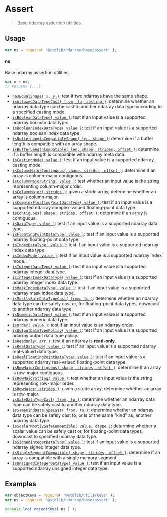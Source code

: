 <!--

@license Apache-2.0

Copyright (c) 2018 The Stdlib Authors.

Licensed under the Apache License, Version 2.0 (the "License");
you may not use this file except in compliance with the License.
You may obtain a copy of the License at

   http://www.apache.org/licenses/LICENSE-2.0

Unless required by applicable law or agreed to in writing, software
distributed under the License is distributed on an "AS IS" BASIS,
WITHOUT WARRANTIES OR CONDITIONS OF ANY KIND, either express or implied.
See the License for the specific language governing permissions and
limitations under the License.

-->

# Assert

> Base ndarray assertion utilities.

<section class="usage">

## Usage

```javascript
var ns = require( '@stdlib/ndarray/base/assert' );
```

#### ns

Base ndarray assertion utilities.

```javascript
var o = ns;
// returns {...}
```

<!-- <toc pattern="*"> -->

<div class="namespace-toc">

-   <span class="signature">[`hasEqualShape( x, y )`][@stdlib/ndarray/base/assert/has-equal-shape]</span><span class="delimiter">: </span><span class="description">test if two ndarrays have the same shape.</span>
-   <span class="signature">[`isAllowedDataTypeCast( from, to, casting )`][@stdlib/ndarray/base/assert/is-allowed-data-type-cast]</span><span class="delimiter">: </span><span class="description">determine whether an ndarray data type can be cast to another ndarray data type according to a specified casting mode.</span>
-   <span class="signature">[`isBooleanDataType( value )`][@stdlib/ndarray/base/assert/is-boolean-data-type]</span><span class="delimiter">: </span><span class="description">test if an input value is a supported ndarray boolean data type.</span>
-   <span class="signature">[`isBooleanIndexDataType( value )`][@stdlib/ndarray/base/assert/is-boolean-index-data-type]</span><span class="delimiter">: </span><span class="description">test if an input value is a supported ndarray boolean index data type.</span>
-   <span class="signature">[`isBufferLengthCompatibleShape( len, shape )`][@stdlib/ndarray/base/assert/is-buffer-length-compatible-shape]</span><span class="delimiter">: </span><span class="description">determine if a buffer length is compatible with an array shape.</span>
-   <span class="signature">[`isBufferLengthCompatible( len, shape, strides, offset )`][@stdlib/ndarray/base/assert/is-buffer-length-compatible]</span><span class="delimiter">: </span><span class="description">determine if a buffer length is compatible with ndarray meta data.</span>
-   <span class="signature">[`isCastingMode( value )`][@stdlib/ndarray/base/assert/is-casting-mode]</span><span class="delimiter">: </span><span class="description">test if an input value is a supported ndarray casting mode.</span>
-   <span class="signature">[`isColumnMajorContiguous( shape, strides, offset )`][@stdlib/ndarray/base/assert/is-column-major-contiguous]</span><span class="delimiter">: </span><span class="description">determine if an array is column-major contiguous.</span>
-   <span class="signature">[`isColumnMajorString( value )`][@stdlib/ndarray/base/assert/is-column-major-string]</span><span class="delimiter">: </span><span class="description">test whether an input value is the string representing column-major order.</span>
-   <span class="signature">[`isColumnMajor( strides )`][@stdlib/ndarray/base/assert/is-column-major]</span><span class="delimiter">: </span><span class="description">given a stride array, determine whether an array is column-major.</span>
-   <span class="signature">[`isComplexFloatingPointDataType( value )`][@stdlib/ndarray/base/assert/is-complex-floating-point-data-type]</span><span class="delimiter">: </span><span class="description">test if an input value is a supported ndarray complex-valued floating-point data type.</span>
-   <span class="signature">[`isContiguous( shape, strides, offset )`][@stdlib/ndarray/base/assert/is-contiguous]</span><span class="delimiter">: </span><span class="description">determine if an array is contiguous.</span>
-   <span class="signature">[`isDataType( value )`][@stdlib/ndarray/base/assert/is-data-type]</span><span class="delimiter">: </span><span class="description">test if an input value is a supported ndarray data type.</span>
-   <span class="signature">[`isFloatingPointDataType( value )`][@stdlib/ndarray/base/assert/is-floating-point-data-type]</span><span class="delimiter">: </span><span class="description">test if an input value is a supported ndarray floating-point data type.</span>
-   <span class="signature">[`isIndexDataType( value )`][@stdlib/ndarray/base/assert/is-index-data-type]</span><span class="delimiter">: </span><span class="description">test if an input value is a supported ndarray index data type.</span>
-   <span class="signature">[`isIndexMode( value )`][@stdlib/ndarray/base/assert/is-index-mode]</span><span class="delimiter">: </span><span class="description">test if an input value is a supported ndarray index mode.</span>
-   <span class="signature">[`isIntegerDataType( value )`][@stdlib/ndarray/base/assert/is-integer-data-type]</span><span class="delimiter">: </span><span class="description">test if an input value is a supported ndarray integer data type.</span>
-   <span class="signature">[`isIntegerIndexDataType( value )`][@stdlib/ndarray/base/assert/is-integer-index-data-type]</span><span class="delimiter">: </span><span class="description">test if an input value is a supported ndarray integer index data type.</span>
-   <span class="signature">[`isMaskIndexDataType( value )`][@stdlib/ndarray/base/assert/is-mask-index-data-type]</span><span class="delimiter">: </span><span class="description">test if an input value is a supported ndarray mask index data type.</span>
-   <span class="signature">[`isMostlySafeDataTypeCast( from, to )`][@stdlib/ndarray/base/assert/is-mostly-safe-data-type-cast]</span><span class="delimiter">: </span><span class="description">determine whether an ndarray data type can be safely cast or, for floating-point data types, downcast to another ndarray data type.</span>
-   <span class="signature">[`isNumericDataType( value )`][@stdlib/ndarray/base/assert/is-numeric-data-type]</span><span class="delimiter">: </span><span class="description">test if an input value is a supported ndarray numeric data type.</span>
-   <span class="signature">[`isOrder( value )`][@stdlib/ndarray/base/assert/is-order]</span><span class="delimiter">: </span><span class="description">test if an input value is an ndarray order.</span>
-   <span class="signature">[`isOutputDataTypePolicy( value )`][@stdlib/ndarray/base/assert/is-output-data-type-policy]</span><span class="delimiter">: </span><span class="description">test if an input value is a supported ndarray output data type policy.</span>
-   <span class="signature">[`isReadOnly( arr )`][@stdlib/ndarray/base/assert/is-read-only]</span><span class="delimiter">: </span><span class="description">test if an ndarray is **read-only**.</span>
-   <span class="signature">[`isRealDataType( value )`][@stdlib/ndarray/base/assert/is-real-data-type]</span><span class="delimiter">: </span><span class="description">test if an input value is a supported ndarray real-valued data type.</span>
-   <span class="signature">[`isRealFloatingPointDataType( value )`][@stdlib/ndarray/base/assert/is-real-floating-point-data-type]</span><span class="delimiter">: </span><span class="description">test if an input value is a supported ndarray real-valued floating-point data type.</span>
-   <span class="signature">[`isRowMajorContiguous( shape, strides, offset )`][@stdlib/ndarray/base/assert/is-row-major-contiguous]</span><span class="delimiter">: </span><span class="description">determine if an array is row-major contiguous.</span>
-   <span class="signature">[`isRowMajorString( value )`][@stdlib/ndarray/base/assert/is-row-major-string]</span><span class="delimiter">: </span><span class="description">test whether an input value is the string representing row-major order.</span>
-   <span class="signature">[`isRowMajor( strides )`][@stdlib/ndarray/base/assert/is-row-major]</span><span class="delimiter">: </span><span class="description">given a stride array, determine whether an array is row-major.</span>
-   <span class="signature">[`isSafeDataTypeCast( from, to )`][@stdlib/ndarray/base/assert/is-safe-data-type-cast]</span><span class="delimiter">: </span><span class="description">determine whether an ndarray data type can be safely cast to another ndarray data type.</span>
-   <span class="signature">[`isSameKindDataTypeCast( from, to )`][@stdlib/ndarray/base/assert/is-same-kind-data-type-cast]</span><span class="delimiter">: </span><span class="description">determine whether an ndarray data type can be safely cast to, or is of the same "kind" as, another ndarray data type.</span>
-   <span class="signature">[`isScalarMostlySafeCompatible( value, dtype )`][@stdlib/ndarray/base/assert/is-scalar-mostly-safe-compatible]</span><span class="delimiter">: </span><span class="description">determine whether a scalar value can be safely cast or, for floating-point data types, downcast to specified ndarray data type.</span>
-   <span class="signature">[`isSignedIntegerDataType( value )`][@stdlib/ndarray/base/assert/is-signed-integer-data-type]</span><span class="delimiter">: </span><span class="description">test if an input value is a supported ndarray signed integer data type.</span>
-   <span class="signature">[`isSingleSegmentCompatible( shape, strides, offset )`][@stdlib/ndarray/base/assert/is-single-segment-compatible]</span><span class="delimiter">: </span><span class="description">determine if an array is compatible with a single memory segment.</span>
-   <span class="signature">[`isUnsignedIntegerDataType( value )`][@stdlib/ndarray/base/assert/is-unsigned-integer-data-type]</span><span class="delimiter">: </span><span class="description">test if an input value is a supported ndarray unsigned integer data type.</span>

</div>

<!-- </toc> -->

</section>

<!-- /.usage -->

<section class="examples">

## Examples

<!-- TODO: better examples -->

<!-- eslint no-undef: "error" -->

```javascript
var objectKeys = require( '@stdlib/utils/keys' );
var ns = require( '@stdlib/ndarray/base/assert' );

console.log( objectKeys( ns ) );
```

</section>

<!-- /.examples -->

<!-- Section for related `stdlib` packages. Do not manually edit this section, as it is automatically populated. -->

<section class="related">

</section>

<!-- /.related -->

<!-- Section for all links. Make sure to keep an empty line after the `section` element and another before the `/section` close. -->

<section class="links">

<!-- <toc-links> -->

[@stdlib/ndarray/base/assert/has-equal-shape]: https://github.com/stdlib-js/ndarray/tree/main/base/assert/has-equal-shape

[@stdlib/ndarray/base/assert/is-allowed-data-type-cast]: https://github.com/stdlib-js/ndarray/tree/main/base/assert/is-allowed-data-type-cast

[@stdlib/ndarray/base/assert/is-boolean-data-type]: https://github.com/stdlib-js/ndarray/tree/main/base/assert/is-boolean-data-type

[@stdlib/ndarray/base/assert/is-boolean-index-data-type]: https://github.com/stdlib-js/ndarray/tree/main/base/assert/is-boolean-index-data-type

[@stdlib/ndarray/base/assert/is-buffer-length-compatible-shape]: https://github.com/stdlib-js/ndarray/tree/main/base/assert/is-buffer-length-compatible-shape

[@stdlib/ndarray/base/assert/is-buffer-length-compatible]: https://github.com/stdlib-js/ndarray/tree/main/base/assert/is-buffer-length-compatible

[@stdlib/ndarray/base/assert/is-casting-mode]: https://github.com/stdlib-js/ndarray/tree/main/base/assert/is-casting-mode

[@stdlib/ndarray/base/assert/is-column-major-contiguous]: https://github.com/stdlib-js/ndarray/tree/main/base/assert/is-column-major-contiguous

[@stdlib/ndarray/base/assert/is-column-major-string]: https://github.com/stdlib-js/ndarray/tree/main/base/assert/is-column-major-string

[@stdlib/ndarray/base/assert/is-column-major]: https://github.com/stdlib-js/ndarray/tree/main/base/assert/is-column-major

[@stdlib/ndarray/base/assert/is-complex-floating-point-data-type]: https://github.com/stdlib-js/ndarray/tree/main/base/assert/is-complex-floating-point-data-type

[@stdlib/ndarray/base/assert/is-contiguous]: https://github.com/stdlib-js/ndarray/tree/main/base/assert/is-contiguous

[@stdlib/ndarray/base/assert/is-data-type]: https://github.com/stdlib-js/ndarray/tree/main/base/assert/is-data-type

[@stdlib/ndarray/base/assert/is-floating-point-data-type]: https://github.com/stdlib-js/ndarray/tree/main/base/assert/is-floating-point-data-type

[@stdlib/ndarray/base/assert/is-index-data-type]: https://github.com/stdlib-js/ndarray/tree/main/base/assert/is-index-data-type

[@stdlib/ndarray/base/assert/is-index-mode]: https://github.com/stdlib-js/ndarray/tree/main/base/assert/is-index-mode

[@stdlib/ndarray/base/assert/is-integer-data-type]: https://github.com/stdlib-js/ndarray/tree/main/base/assert/is-integer-data-type

[@stdlib/ndarray/base/assert/is-integer-index-data-type]: https://github.com/stdlib-js/ndarray/tree/main/base/assert/is-integer-index-data-type

[@stdlib/ndarray/base/assert/is-mask-index-data-type]: https://github.com/stdlib-js/ndarray/tree/main/base/assert/is-mask-index-data-type

[@stdlib/ndarray/base/assert/is-mostly-safe-data-type-cast]: https://github.com/stdlib-js/ndarray/tree/main/base/assert/is-mostly-safe-data-type-cast

[@stdlib/ndarray/base/assert/is-numeric-data-type]: https://github.com/stdlib-js/ndarray/tree/main/base/assert/is-numeric-data-type

[@stdlib/ndarray/base/assert/is-order]: https://github.com/stdlib-js/ndarray/tree/main/base/assert/is-order

[@stdlib/ndarray/base/assert/is-output-data-type-policy]: https://github.com/stdlib-js/ndarray/tree/main/base/assert/is-output-data-type-policy

[@stdlib/ndarray/base/assert/is-read-only]: https://github.com/stdlib-js/ndarray/tree/main/base/assert/is-read-only

[@stdlib/ndarray/base/assert/is-real-data-type]: https://github.com/stdlib-js/ndarray/tree/main/base/assert/is-real-data-type

[@stdlib/ndarray/base/assert/is-real-floating-point-data-type]: https://github.com/stdlib-js/ndarray/tree/main/base/assert/is-real-floating-point-data-type

[@stdlib/ndarray/base/assert/is-row-major-contiguous]: https://github.com/stdlib-js/ndarray/tree/main/base/assert/is-row-major-contiguous

[@stdlib/ndarray/base/assert/is-row-major-string]: https://github.com/stdlib-js/ndarray/tree/main/base/assert/is-row-major-string

[@stdlib/ndarray/base/assert/is-row-major]: https://github.com/stdlib-js/ndarray/tree/main/base/assert/is-row-major

[@stdlib/ndarray/base/assert/is-safe-data-type-cast]: https://github.com/stdlib-js/ndarray/tree/main/base/assert/is-safe-data-type-cast

[@stdlib/ndarray/base/assert/is-same-kind-data-type-cast]: https://github.com/stdlib-js/ndarray/tree/main/base/assert/is-same-kind-data-type-cast

[@stdlib/ndarray/base/assert/is-scalar-mostly-safe-compatible]: https://github.com/stdlib-js/ndarray/tree/main/base/assert/is-scalar-mostly-safe-compatible

[@stdlib/ndarray/base/assert/is-signed-integer-data-type]: https://github.com/stdlib-js/ndarray/tree/main/base/assert/is-signed-integer-data-type

[@stdlib/ndarray/base/assert/is-single-segment-compatible]: https://github.com/stdlib-js/ndarray/tree/main/base/assert/is-single-segment-compatible

[@stdlib/ndarray/base/assert/is-unsigned-integer-data-type]: https://github.com/stdlib-js/ndarray/tree/main/base/assert/is-unsigned-integer-data-type

<!-- </toc-links> -->

</section>

<!-- /.links -->
